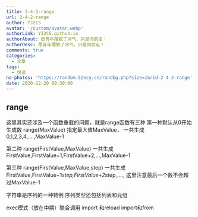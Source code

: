 ```yaml
---
title: 2-4-2-range
url: 2-4-2-range
author: YJ2CS
avatar: '/custom/avatar.webp'
authorLink: YJ2CS.github.io
authorAbout: 愿青年摆脱了冷气，只是向前走！
authorDesc: 愿青年摆脱了冷气，只是向前走！
comments: true
categories:
  - 文章
tags:
  - 悦读
no-photos: 'https://random.52ecy.cn/randbg.php?size=1&rid-2-4-2-range'
date: 2020-12-20 00:30:00
---
```




## range
这里其实还涉及一个函数重载的问题，就是range函数有三种 
第一种默认从0开始生成数
range(MaxValue)
指定最大值MaxValue，
一共生成
0,1,2,3,4,....,MaxValue-1

第二种
range(FirstValue,MaxValue)
一共生成
FirstValue,FirstValue+1,FirstValue+2,...,MaxValue-1

第三种
range(FirstValue,MaxValue,step)
一共生成
FirstValue,FirstValue+1*step,FirstValue+2*step,....,
这里注意最后一个数不会超过MaxValue-1

字符串是序列的一种特例
序列类型还包括列表和元组

exec模式（放在中期）联合调用
import 和reload
import和from